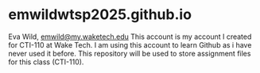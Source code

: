 # emwildwtsp2025.github.io
Eva Wild, emwild@my.waketech.edu
This account is my account I created for CTI-110 at Wake Tech. I am using this account to learn Github as i have never used it before.
This repository will be used to store assignment files for this class (CTI-110).
